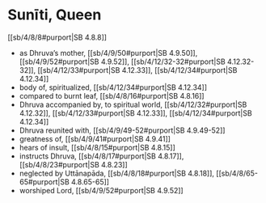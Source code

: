 # Sunīti, Queen

[[sb/4/8/8#purport|SB 4.8.8]]

* as Dhruva’s mother, [[sb/4/9/50#purport|SB 4.9.50]], [[sb/4/9/52#purport|SB 4.9.52]], [[sb/4/12/32-32#purport|SB 4.12.32-32]], [[sb/4/12/33#purport|SB 4.12.33]], [[sb/4/12/34#purport|SB 4.12.34]]
* body of, spiritualized, [[sb/4/12/34#purport|SB 4.12.34]]
* compared to burnt leaf, [[sb/4/8/16#purport|SB 4.8.16]]
* Dhruva accompanied by, to spiritual world, [[sb/4/12/32#purport|SB 4.12.32]], [[sb/4/12/33#purport|SB 4.12.33]], [[sb/4/12/34#purport|SB 4.12.34]]
* Dhruva reunited with, [[sb/4/9/49-52#purport|SB 4.9.49-52]]
* greatness of, [[sb/4/9/41#purport|SB 4.9.41]]
* hears of insult, [[sb/4/8/15#purport|SB 4.8.15]]
* instructs Dhruva, [[sb/4/8/17#purport|SB 4.8.17]], [[sb/4/8/23#purport|SB 4.8.23]]
* neglected by Uttānapāda, [[sb/4/8/18#purport|SB 4.8.18]], [[sb/4/8/65-65#purport|SB 4.8.65-65]]
* worshiped Lord, [[sb/4/9/52#purport|SB 4.9.52]]
